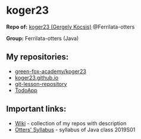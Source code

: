 # koger23
**Repo of:** [koger23 (Gergely Kocsis)](https://github.com/koger23) @Ferrilata-otters

**Group:** Ferrilata-otters (Java)

## My repositories:
* [green-fox-academy/koger23](https://github.com/green-fox-academy/koger23)
* [koger23.github.io](http://github.com/koger23/koger23.github.io)
* [git-lesson-repository](https://github.com/koger23/git-lesson-repository)
* [TodoApp](https://github.com/green-fox-academy/koger23-todo-app)

## Important links:
* [Wiki](https://github.com/green-fox-academy/koger23/wiki) - collection of my repos with description
* [Otters' Syllabus](https://github.com/green-fox-academy/otters-syllabus) - syllabus of Java class 2019S01